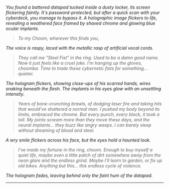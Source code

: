 
*You found a battered datapad tucked inside a dusty locker, its screen flickering faintly. It's password-protected, but after a quick scan with your cyberdeck, you manage to bypass it. A holographic image flickers to life, revealing a weathered face framed by shaved chrome and glowing blue ocular implants.*

> *To my Choom, wherever this finds you,*

*The voice is raspy, laced with the metallic rasp of artificial vocal cords.*

> *They call me "Steel Fist" in the ring. Used to be a damn good name. Now it just feels like a cruel joke.  I'm hanging up the gloves, choomba. Time to trade these cybernetic fists for something... quieter.*

*The hologram flickers, showing close-ups of his scarred hands, wires snaking beneath the flesh. The implants in his eyes glow with an unsettling intensity.*

> *Years of bone-crunching brawls, of dodging laser fire and taking hits that would've shattered a normal man.  I pushed my body beyond its limits, embraced the chrome. But every punch, every block, it took a toll. My joints scream more than they move these days, and the neural implants... they buzz like angry wasps. I can barely sleep without dreaming of blood and steel.*

*A wry smile flickers across his face, but the eyes hold a haunted look.*

> *I've made my fortune in the ring, choom. Enough to buy myself a quiet life, maybe even a little patch of dirt somewhere away from the neon glare and the endless grind.  Maybe I'll learn to garden, or fix up old bikes. Anything but this... this endless cycle of violence.*

*The hologram fades, leaving behind only the faint hum of the datapad.*

---



